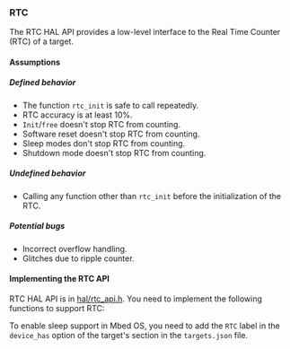 ### RTC

The RTC HAL API provides a low-level interface to the Real Time Counter (RTC) of a target.

#### Assumptions

##### Defined behavior

- The function `rtc_init` is safe to call repeatedly.
- RTC accuracy is at least 10%.
- `Init`/`free` doesn't stop RTC from counting.
- Software reset doesn't stop RTC from counting.
- Sleep modes don't stop RTC from counting.
- Shutdown mode doesn't stop RTC from counting.

##### Undefined behavior

- Calling any function other than `rtc_init` before the initialization of the RTC.

##### Potential bugs

- Incorrect overflow handling.
- Glitches due to ripple counter.

#### Implementing the RTC API

RTC HAL API is in <a href="/docs/v5.6/mbed-os-api-doxy/rtc__api_8h_source.html" target="_blank">hal/rtc_api.h</a>. You need to implement the following functions to support RTC:

To enable sleep support in Mbed OS, you need to add the `RTC` label in the `device_has` option of the target's section in the `targets.json` file.

